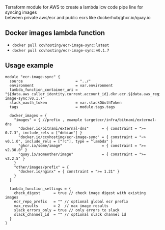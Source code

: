 

Terraform module for AWS to create a lambda icw code pipe line for syncing images <br>
between private aws/ecr and public ecrs like dockerhub/ghcr.io/quay.io
## Docker images lambda function

- `docker pull ccvhosting/ecr-image-sync:latest`
- `docker pull ccvhosting/ecr-image-sync:v0.1.7`

## Usage example

```hcl
module "ecr-image-sync" {
  source                        = "../"
  environment                   = var.environment
  lambda_function_container_uri = "${data.aws_caller_identity.current.account_id}.dkr.ecr.${data.aws_region.current.name}.amazonaws.com/images/ccvhosting/ecr-image-sync:v0.1.7"
  slack_oauth_token             = var.slackOAuthToken
  tags                          = module.tags.tags

  docker_images = {
    "images" = { //prefix , example targetecr/infra/bitnami/external-dns
      "docker.io/bitnami/external-dns"      = { constraint = ">= 0.7.3", include_rels = ["debian"] }
      "docker.io/ccvhosting/ecr-image-sync" = { constraint = "~> v0.1.0", include_rels = ["rc"], type = "lambda" }
      "ghcr.io/some/image"                  = { constraint = ">= v2.30.0" }
      "quay.io/someother/image"             = { constraint = ">= v2.2.5" }
    }
    "other/images/prefix" = {
      "docker.io/nginx" = { constraint = ">= 1.21" }
    }
  }

  lambda_function_settings = {
    check_digest      = true // check image digest with existing images 
    ecr_repo_prefix   = "" // optional global ecr prefix
    max_results       = 2  // max image results 
    slack_errors_only = true // only errors to slack
    slack_channel_id  = "" // optional slack channel id
  }
}

```
